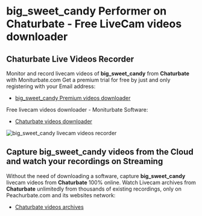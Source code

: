 # big_sweet_candy Performer on Chaturbate - Free LiveCam videos downloader

## Chaturbate Live Videos Recorder

Monitor and record livecam videos of **big_sweet_candy** from **Chaturbate** with Moniturbate.com
Get a premium trial for free by just and only registering with your Email address:
* [big_sweet_candy Premium videos downloader](https://moniturbate.com/request-demo-licence-key.html)

Free livecam videos downloader - Moniturbate Software:
* [Chaturbate videos downloader](https://moniturbate.com/moniturbate-download-software.html)

![big_sweet_candy livecam videos recorder](https://peachurnet.com/templates/moniturbate-software.png)


## Capture big_sweet_candy videos from the Cloud and watch your recordings on Streaming

Without the need of downloading a software, capture **big_sweet_candy** livecam videos from **Chaturbate** 100% online.
Watch Livecam archives from **Chaturbate** unlimitedly from thousands of existing recordings, only on Peachurbate.com and its websites network:
* [Chaturbate videos archives](https://peachurnet.com/)
